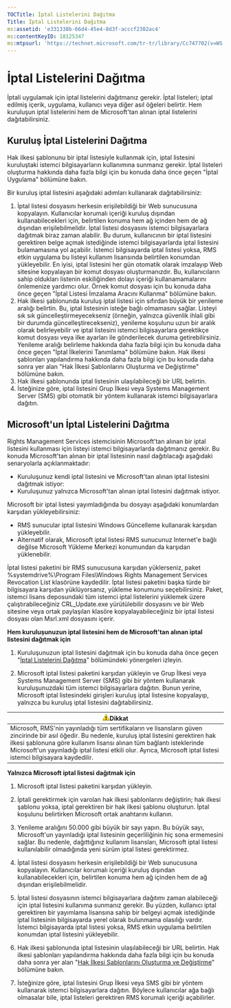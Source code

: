 ```yaml
---
TOCTitle: İptal Listelerini Dağıtma
Title: İptal Listelerini Dağıtma
ms:assetid: 'e331338b-66d4-45e4-8d3f-acccf2302ac4'
ms:contentKeyID: 18125347
ms:mtpsurl: 'https://technet.microsoft.com/tr-tr/library/Cc747702(v=WS.10)'
---
```


İptal Listelerini Dağıtma
=========================

İptali uygulamak için iptal listelerini dağıtmanız gerekir. İptal listeleri; iptal edilmiş içerik, uygulama, kullanıcı veya diğer asıl öğeleri belirtir. Hem kuruluşun iptal listelerini hem de Microsoft'tan alınan iptal listelerini dağıtabilirsiniz.

Kuruluş İptal Listelerini Dağıtma
---------------------------------

Hak ilkesi şablonunu bir iptal listesiyle kullanmak için, iptal listesini kuruluştaki istemci bilgisayarların kullanımına sunmanız gerekir. İptal listeleri oluşturma hakkında daha fazla bilgi için bu konuda daha önce geçen "İptal Uygulama" bölümüne bakın.

Bir kuruluş iptal listesini aşağıdaki adımları kullanarak dağıtabilirsiniz:

1.  İptal listesi dosyasını herkesin erişilebildiği bir Web sunucusuna kopyalayın. Kullanıcılar korumalı içeriği kuruluş dışından kullanabilecekleri için, belirtilen konuma hem ağ içinden hem de ağ dışından erişilebilmelidir.
    İptal listesi dosyasını istemci bilgisayarlara dağıtmak biraz zaman alabilir. Bu durum, kullanıcının bir iptal listesini gerektiren belge açmak istediğinde istemci bilgisayarlarda iptal listesini bulamamasına yol açabilir. İstemci bilgisayarda iptal listesi yoksa, RMS etkin uygulama bu listeyi kullanım lisansında belirtilen konumdan yükleyebilir.
    En iyisi, iptal listesini her gün otomatik olarak imzalayıp Web sitesine kopyalayan bir komut dosyası oluşturmanızdır. Bu, kullanıcıların sahip oldukları listenin eskiliğinden dolayı içeriği kullanamamalarını önlemenize yardımcı olur. Örnek komut dosyası için bu konuda daha önce geçen "İptal Listesi İmzalama Aracını Kullanma" bölümüne bakın.
2.  Hak ilkesi şablonunda kuruluş iptal listesi için sıfırdan büyük bir yenileme aralığı belirtin. Bu, iptal listesinin isteğe bağlı olmamasını sağlar. Listeyi sık sık güncelleştirmeyecekseniz (örneğin, yalnızca güvenlik ihlali gibi bir durumda güncelleştirecekseniz), yenileme koşulunu uzun bir aralık olarak belirleyebilir ve iptal listesini istemci bilgisayarlara gerektikçe komut dosyası veya ilke ayarları ile gönderilecek duruma getirebilirsiniz. Yenileme aralığı belirleme hakkında daha fazla bilgi için bu konuda daha önce geçen "İptal İlkelerini Tanımlama" bölümüne bakın. Hak ilkesi şablonları yapılandırma hakkında daha fazla bilgi için bu konuda daha sonra yer alan "Hak İlkesi Şablonlarını Oluşturma ve Değiştirme" bölümüne bakın.
3.  Hak ilkesi şablonunda iptal listesinin ulaşılabileceği bir URL belirtin.
4.  İsteğinize göre, iptal listesini Grup İlkesi veya Systems Management Server (SMS) gibi otomatik bir yöntem kullanarak istemci bilgisayarlara dağıtın.

Microsoft'un İptal Listelerini Dağıtma
--------------------------------------

Rights Management Services istemcisinin Microsoft'tan alınan bir iptal listesini kullanması için listeyi istemci bilgisayarlarda dağıtmanız gerekir. Bu konuda Microsoft'tan alınan bir iptal listesinin nasıl dağıtılacağı aşağıdaki senaryolarla açıklanmaktadır:

-   Kuruluşunuz kendi iptal listesini ve Microsoft'tan alınan iptal listesini dağıtmak istiyor:
-   Kuruluşunuz yalnızca Microsoft'tan alınan iptal listesini dağıtmak istiyor.

Microsoft bir iptal listesi yayımladığında bu dosyayı aşağıdaki konumlardan karşıdan yükleyebilirsiniz:

-   RMS sunucular iptal listesini Windows Güncelleme kullanarak karşıdan yükleyebilir.
-   Alternatif olarak, Microsoft iptal listesi RMS sunucunuz Internet'e bağlı değilse Microsoft Yükleme Merkezi konumundan da karşıdan yüklenebilir.

İptal listesi paketini bir RMS sunucusuna karşıdan yüklerseniz, paket %systemdrive%\\Program Files\\Windows Rights Management Services Revocation List klasörüne kaydedilir. İptal listesi paketini başka türde bir bilgisayara karşıdan yüklüyorsanız, yükleme konumunu seçebilirsiniz. Paket, istemci lisans deposundaki tüm istemci iptal listelerini yüklemek üzere çalıştırabileceğiniz CRL\_Update.exe yürütülebilir dosyasını ve bir Web sitesine veya ortak paylaşılan klasöre kopyalayabileceğiniz bir iptal listesi dosyası olan Msrl.xml dosyasını içerir.

**Hem kuruluşunuzun iptal listesini hem de Microsoft'tan alınan iptal listesini dağıtmak için**
1.  Kuruluşunuzun iptal listesini dağıtmak için bu konuda daha önce geçen "[İptal Listelerini Dağıtma](https://technet.microsoft.com/e331338b-66d4-45e4-8d3f-acccf2302ac4)" bölümündeki yönergeleri izleyin.

2.  Microsoft iptal listesi paketini karşıdan yükleyin ve Grup İlkesi veya Systems Management Server (SMS) gibi bir yöntem kullanarak kuruluşunuzdaki tüm istemci bilgisayarlara dağıtın. Bunun yerine, Microsoft iptal listesindeki girişleri kuruluş iptal listesine kopyalayıp, yalnızca bu kuruluş iptal listesini dağıtabilirsiniz.

| ![](/security-updates/images/Cc747702.Caution(WS.10).gif)Dikkat                                                                                                                                                                                                                                                                        |
|---------------------------------------------------------------------------------------------------------------------------------------------------------------------------------------------------------------------------------------------------------------------------------------------------------------------------------------------------|
| Microsoft, RMS'nin yayınladığı tüm sertifikaların ve lisansların güven zincirinde bir asıl öğedir. Bu nedenle, kuruluş iptal listesini gerektiren hak ilkesi şablonuna göre kullanım lisansı alınan tüm bağlantı isteklerinde Microsoft'un yayınladığı iptal listesi etkili olur. Ayrıca, Microsoft iptal listesi istemci bilgisayara kaydedilir. |

**Yalnızca Microsoft iptal listesi dağıtmak için**
1.  Microsoft iptal listesi paketini karşıdan yükleyin.

2.  İptali gerektirmek için varolan hak ilkesi şablonlarını değiştirin; hak ilkesi şablonu yoksa, iptal gerektiren bir hak ilkesi şablonu oluşturun. İptal koşulunu belirtirken Microsoft ortak anahtarını kullanın.

3.  Yenileme aralığını 50.000 gibi büyük bir sayı yapın. Bu büyük sayı, Microsoft'un yayınladığı iptal listesinin geçerliliğinin hiç sona ermemesini sağlar. Bu nedenle, dağıttığınız kullanım lisansları, Microsoft iptal listesi kullanılabilir olmadığında yeni sürüm iptal listesi gerektirmez.

4.  İptal listesi dosyasını herkesin erişilebildiği bir Web sunucusuna kopyalayın. Kullanıcılar korumalı içeriği kuruluş dışından kullanabilecekleri için, belirtilen konuma hem ağ içinden hem de ağ dışından erişilebilmelidir.

5.  İptal listesi dosyasının istemci bilgisayarlara dağıtımı zaman alabileceği için iptal listesini kullanıma sunmanız gerekir. Bu yüzden, kullanıcı iptal gerektiren bir yayımlama lisansına sahip bir belgeyi açmak istediğinde iptal listesinin bilgisayarda yerel olarak bulunmama olasılığı vardır. İstemci bilgisayarda iptal listesi yoksa, RMS etkin uygulama belirtilen konumdan iptal listesini yükleyebilir.

6.  Hak ilkesi şablonunda iptal listesinin ulaşılabileceği bir URL belirtin. Hak ilkesi şablonları yapılandırma hakkında daha fazla bilgi için bu konuda daha sonra yer alan "[Hak İlkesi Şablonlarını Oluşturma ve Değiştirme](https://technet.microsoft.com/6014176f-ef71-4d29-b3e3-da129c18563d)" bölümüne bakın.

7.  İsteğinize göre, iptal listesini Grup İlkesi veya SMS gibi bir yöntem kullanarak istemci bilgisayarlara dağıtın. Böylece kullanıcılar ağa bağlı olmasalar bile, iptal listeleri gerektiren RMS korumalı içeriği açabilirler.
